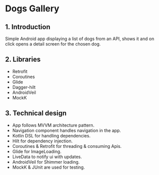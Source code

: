# Dogs Gallery

## 1. Introduction
Simple Android app displaying a list of dogs from an API, shows it and on click opens a detail screen for the chosen dog.

## 2. Libraries
- Retrofit
- Coroutines
- Glide
- Dagger-hilt
- AndroidVeil
- MockK


## 3. Technical design
- App follows MVVM architecture pattern.
- Navigation component handles navigation in the app.
- Kotlin DSL for handling dependencies.
- Hilt for dependency injection.
- Coroutines & Retrofit for threading & consuming Apis.
- Glide for ImageLoading.
- LiveData to notify ui with updates.
- AndroidVeil for Shimmer loading.
- MockK & JUnit are used for testing.

